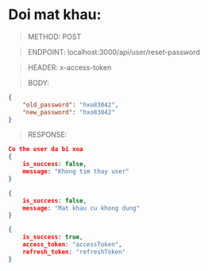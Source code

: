 # Doi mat khau:

> METHOD: POST

> ENDPOINT: localhost:3000/api/user/reset-password

> HEADER: x-access-token

> BODY: 
```json
{
    "old_password": "hxo83042",
    "new_password": "hxo83042"
}
```

> RESPONSE:

```json
Co the user da bi xoa
{
    is_success: false,
    message: "Khong tim thay user"
}
```

```json
{
    is_success: false,
    message: "Mat khau cu khong dung"
}
```


```json
{
    is_success: true,
    access_token: "accessToken",
    refresh_token: "refreshToken"
}
```